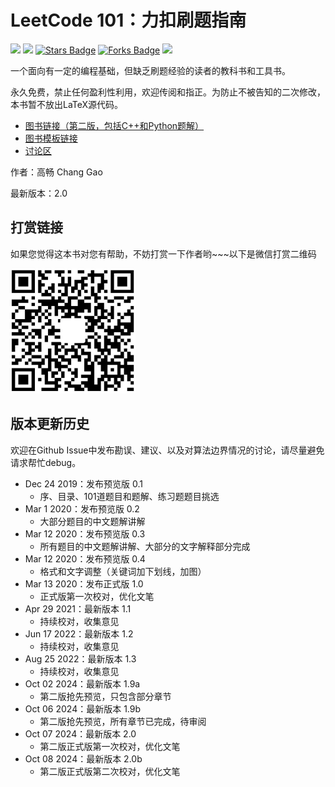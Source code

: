 # LeetCode 101：力扣刷题指南

<a href="https://isocpp.org/"><img src="https://img.shields.io/badge/C++-red?style=plastic" height="20" /></a>
<a href="https://www.python.org/"><img src="https://img.shields.io/badge/Python3-blue?style=plastic" height="20" /></a>
<a href="https://github.com/changgyhub/leetcode_101/stargazers"><img src="https://img.shields.io/github/stars/changgyhub/leetcode_101" alt="Stars Badge"/></a>
<a href="https://github.com/changgyhub/leetcode_101/network/members"><img src="https://img.shields.io/github/forks/changgyhub/leetcode_101" alt="Forks Badge"/></a>
<a href="https://www.linkedin.com/in/changgy/" ><img src="https://img.shields.io/badge/LinkedIn-Follow_Chang_Gao-black?style=social&logo=linkedin" /> </a>


一个面向有一定的编程基础，但缺乏刷题经验的读者的教科书和工具书。

永久免费，禁止任何盈利性利用，欢迎传阅和指正。为防止不被告知的二次修改，本书暂不放出LaTeX源代码。

* [图书链接（第二版，包括C++和Python题解）](https://github.com/changgyhub/leetcode_101/blob/master/LeetCode%20101%20-%20A%20Grinding%20Guide.pdf)
* [图书模板链接](https://www.overleaf.com/latex/templates/elegantbook-template/zpsrbmdsxrgy)
* [讨论区](https://github.com/changgyhub/leetcode_101/issues/49)

作者：高畅 Chang Gao

最新版本：2.0

## 打赏链接

如果您觉得这本书对您有帮助，不妨打赏一下作者哟\~\~\~以下是微信打赏二维码

<img src="./misc/wechatpay.jpg" width="200" height="200">

## 版本更新历史

欢迎在Github Issue中发布勘误、建议、以及对算法边界情况的讨论，请尽量避免请求帮忙debug。

* Dec 24 2019：发布预览版 0.1
  * 序、目录、101道题目和题解、练习题题目挑选
* Mar 1 2020：发布预览版 0.2
  * 大部分题目的中文题解讲解
* Mar 12 2020：发布预览版 0.3
  * 所有题目的中文题解讲解、大部分的文字解释部分完成
* Mar 12 2020：发布预览版 0.4
  * 格式和文字调整（关键词加下划线，加图）
* Mar 13 2020：发布正式版 1.0
  * 正式版第一次校对，优化文笔
* Apr 29 2021：最新版本 1.1
  * 持续校对，收集意见
* Jun 17 2022：最新版本 1.2
  * 持续校对，收集意见
* Aug 25 2022：最新版本 1.3
  * 持续校对，收集意见
* Oct 02 2024：最新版本 1.9a
  * 第二版抢先预览，只包含部分章节
* Oct 06 2024：最新版本 1.9b
  * 第二版抢先预览，所有章节已完成，待审阅
* Oct 07 2024：最新版本 2.0
  * 第二版正式版第一次校对，优化文笔
* Oct 08 2024：最新版本 2.0b
  * 第二版正式版第二次校对，优化文笔
